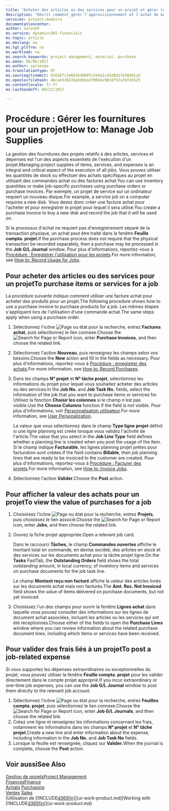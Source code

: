 ```yaml
---
title: "Acheter des articles ou des services pour un projet et gérer les fournitures| Microsoft Docs"
description: "Décrit comment gérer l'approvisionnement et l'achat de matériel et de services pour les projets."
services: project-madeira
documentationcenter: 
author: SorenGP
ms.service: dynamics365-financials
ms.topic: article
ms.devlang: na
ms.tgt_pltfrm: na
ms.workload: na
ms.search.keywords: project management, material, purchase
ms.date: 06/06/2017
ms.author: sgroespe
ms.translationtype: HT
ms.sourcegitcommit: 81636fc2e661bd9b07c54da1cd5d0d27e30d01a2
ms.openlocfilehash: 46cae53022ba5d65a370694c9818f52a7bf45525
ms.contentlocale: fr-fr
ms.lasthandoff: 09/22/2017

---
```

# <a name="how-to-manage-job-supplies"></a><span data-ttu-id="b44b5-103">Procédure : Gérer les fournitures pour un projet</span><span class="sxs-lookup"><span data-stu-id="b44b5-103">How to: Manage Job Supplies</span></span>
<span data-ttu-id="b44b5-104">La gestion des fournitures des projets relatifs à des articles, services et dépenses est l'un des aspects essentiels de l'exécution d'un projet.</span><span class="sxs-lookup"><span data-stu-id="b44b5-104">Managing project supplies of items, services, and expenses is an integral and critical aspect of the execution of all jobs.</span></span> <span data-ttu-id="b44b5-105">Vous pouvez utiliser les quantités de stock ou effectuer des achats spécifiques au projet en utilisant des commandes achat ou des factures achat.</span><span class="sxs-lookup"><span data-stu-id="b44b5-105">You can use inventory quantities or make job-specific purchases using purchase orders or purchase invoices.</span></span> <span data-ttu-id="b44b5-106">Par exemple, un projet de service sur un ordinateur requiert un nouveau disque.</span><span class="sxs-lookup"><span data-stu-id="b44b5-106">For example, a service job on a computer requires a new disk.</span></span> <span data-ttu-id="b44b5-107">Vous devez donc créer une facture achat pour l'acheter et pour enregistrer le projet pour lequel il sera utilisé.</span><span class="sxs-lookup"><span data-stu-id="b44b5-107">You create a purchase invoice to buy a new disk and record the job that it will be used on.</span></span>

<span data-ttu-id="b44b5-108">Si le processus d'achat ne requiert pas d'enregistrement séparé de la transaction physique, un achat peut être traité dans la fenêtre **Feuille compta. projet**.</span><span class="sxs-lookup"><span data-stu-id="b44b5-108">If the purchase process does not require that the physical transaction be recorded separately, then a purchase may be processed in the **Job G/L Journal** window.</span></span> <span data-ttu-id="b44b5-109">Pour plus d'informations, reportez-vous à [Procédure : Enregistrer l'utilisation pour les projets](projects-how-record-job-usage.md).</span><span class="sxs-lookup"><span data-stu-id="b44b5-109">For more information, see [How to: Record Usage for Jobs](projects-how-record-job-usage.md).</span></span>

## <a name="to-purchase-items-or-services-for-a-job"></a><span data-ttu-id="b44b5-110">Pour acheter des articles ou des services pour un projet</span><span class="sxs-lookup"><span data-stu-id="b44b5-110">To purchase items or services for a job</span></span>
<span data-ttu-id="b44b5-111">La procédure suivante indique comment utiliser une facture achat pour acheter des produits pour un projet.</span><span class="sxs-lookup"><span data-stu-id="b44b5-111">The following procedure shows how to use a purchase invoice to purchase products for a job.</span></span> <span data-ttu-id="b44b5-112">Les mêmes étapes s'appliquent lors de l'utilisation d'une commande achat.</span><span class="sxs-lookup"><span data-stu-id="b44b5-112">The same steps apply when using a purchase order.</span></span>  

1. <span data-ttu-id="b44b5-113">Sélectionnez l'icône ![Page ou état pour la recherche](media/ui-search/search_small.png "Page ou état pour la recherche"), entrez **Factures achat**, puis sélectionnez le lien connexe.</span><span class="sxs-lookup"><span data-stu-id="b44b5-113">Choose the ![Search for Page or Report](media/ui-search/search_small.png "Search for Page or Report icon") icon, enter **Purchase Invoices**, and then choose the related link.</span></span>  
2. <span data-ttu-id="b44b5-114">Sélectionnez l'action **Nouveau**, puis renseignez les champs selon vos besoins.</span><span class="sxs-lookup"><span data-stu-id="b44b5-114">Choose the **New** action and fill in the fields as necessary.</span></span> <span data-ttu-id="b44b5-115">Pour plus d'informations, reportez-vous à [Procédure : enregistrer des achats](purchasing-how-record-purchases.md).</span><span class="sxs-lookup"><span data-stu-id="b44b5-115">For more information, see [How to: Record Purchases](purchasing-how-record-purchases.md).</span></span>
3. <span data-ttu-id="b44b5-116">Dans les champs **N° projet** et **N° tâche projet**, sélectionnez les informations du projet pour lequel vous souhaitez acheter des articles ou des services.</span><span class="sxs-lookup"><span data-stu-id="b44b5-116">In the **Job No.** and **Job Task No.** fields, select the information of the job that you want to purchase items or services for.</span></span> <span data-ttu-id="b44b5-117">Utilisez la fonction **Choisir les colonnes** si le champ n'est pas visible.</span><span class="sxs-lookup"><span data-stu-id="b44b5-117">Use the **Choose Columns** function if the field is not visible.</span></span> <span data-ttu-id="b44b5-118">Pour plus d'informations, voir [Personnalisation utilisateur](ui-user-personalization.md).</span><span class="sxs-lookup"><span data-stu-id="b44b5-118">For more information, see [User Personalization](ui-user-personalization.md).</span></span>

    <span data-ttu-id="b44b5-119">La valeur que vous sélectionnez dans le champ **Type ligne projet** définit si une ligne planning est créée lorsque vous validez l'activité de l'article.</span><span class="sxs-lookup"><span data-stu-id="b44b5-119">The value that you select in the **Job Line Type** field defines whether a planning line is created when you post the usage of the item.</span></span> <span data-ttu-id="b44b5-120">Si le champ indique **Facturable**, les lignes planning projet prêtes pour facturation sont créées.</span><span class="sxs-lookup"><span data-stu-id="b44b5-120">If the field contains **Billable**, then job planning lines that are ready to be invoiced to the customer are created.</span></span> <span data-ttu-id="b44b5-121">Pour plus d'informations, reportez-vous à [Procédure : Facturer des projets](projects-how-invoice-jobs.md).</span><span class="sxs-lookup"><span data-stu-id="b44b5-121">For more information, see [How to: Invoice Jobs](projects-how-invoice-jobs.md).</span></span>
4. <span data-ttu-id="b44b5-122">Sélectionnez l'action **Valider**.</span><span class="sxs-lookup"><span data-stu-id="b44b5-122">Choose the **Post** action.</span></span>

## <a name="to-view-the-value-of-purchases-for-a-job"></a><span data-ttu-id="b44b5-123">Pour afficher la valeur des achats pour un projet</span><span class="sxs-lookup"><span data-stu-id="b44b5-123">To view the value of purchases for a job</span></span>
1. <span data-ttu-id="b44b5-124">Choisissez l'icône ![Page ou état pour la recherche](media/ui-search/search_small.png "Page ou état pour la recherche"), entrez **Projets**, puis choisissez le lien associé.</span><span class="sxs-lookup"><span data-stu-id="b44b5-124">Choose the ![Search for Page or Report](media/ui-search/search_small.png "Search for Page or Report icon") icon, enter **Jobs**, and then choose the related link.</span></span>
2. <span data-ttu-id="b44b5-125">Ouvrez la fiche projet appropriée.</span><span class="sxs-lookup"><span data-stu-id="b44b5-125">Open a relevant job card.</span></span>

    <span data-ttu-id="b44b5-126">Dans le raccourci **Tâches**, le champ **Commandes ouvertes** affiche le montant total en commande, en devise société, des articles en stock et des services sur les documents achat pour la tâche projet ligne.</span><span class="sxs-lookup"><span data-stu-id="b44b5-126">On the **Tasks** FastTab, the **Outstanding Orders** field shows the total outstanding amount, in local currency, of inventory items and services on purchase documents for the job task line.</span></span>  

    <span data-ttu-id="b44b5-127">Le champ **Montant reçu non facturé** affiche la valeur des articles livrés sur les documents achat mais non facturés.</span><span class="sxs-lookup"><span data-stu-id="b44b5-127">The **Amt. Rec. Not Invoiced** field shows the value of items delivered on purchase documents, but not yet invoiced.</span></span>  
3. <span data-ttu-id="b44b5-128">Choisissez l'un des champs pour ouvrir la fenêtre **Lignes achat** dans laquelle vous pouvez consulter des informations sur les lignes de document achat associées, incluant les articles ou les services qui ont été réceptionnés.</span><span class="sxs-lookup"><span data-stu-id="b44b5-128">Choose either of the fields to open the **Purchase Lines** window where you can review information about the related purchase document lines, including which items or services have been received.</span></span>

## <a name="to-post-a-job-related-expense"></a><span data-ttu-id="b44b5-129">Pour valider des frais liés à un projet</span><span class="sxs-lookup"><span data-stu-id="b44b5-129">To post a job-related expense</span></span>
<span data-ttu-id="b44b5-130">Si vous supportez les dépenses extraordinaires ou exceptionnelles du projet, vous pouvez utiliser la fenêtre **Feuille compta. projet** pour les valider directement dans le compte projet approprié.</span><span class="sxs-lookup"><span data-stu-id="b44b5-130">If you incur extraordinary or one-time job expenses, you can use the **Job G/L Journal** window to post them directly to the relevant job account.</span></span>

1. <span data-ttu-id="b44b5-131">Sélectionnez l'icône ![Page ou état pour la recherche](media/ui-search/search_small.png "Page ou état pour la recherche"), entrez **Feuilles compta. projet**, puis sélectionnez le lien connexe.</span><span class="sxs-lookup"><span data-stu-id="b44b5-131">Choose the ![Search for Page or Report](media/ui-search/search_small.png "Search for Page or Report icon") icon, enter **Job G/L Journals**, and then choose the related link.</span></span>  
2. <span data-ttu-id="b44b5-132">Créez une ligne et renseignez les informations concernant les frais, notamment les informations dans les champs **N° projet** et **N° tâche projet**.</span><span class="sxs-lookup"><span data-stu-id="b44b5-132">Create a new line and enter information about the expense, including information in the **Job No.** and **Job Task No** fields.</span></span>  
3. <span data-ttu-id="b44b5-133">Lorsque la feuille est renseignée, cliquez sur **Valider**.</span><span class="sxs-lookup"><span data-stu-id="b44b5-133">When the journal is complete, choose the **Post** action.</span></span>

## <a name="see-also"></a><span data-ttu-id="b44b5-134">Voir aussi</span><span class="sxs-lookup"><span data-stu-id="b44b5-134">See Also</span></span>
[<span data-ttu-id="b44b5-135">Gestion de projets</span><span class="sxs-lookup"><span data-stu-id="b44b5-135">Project Management</span></span>](projects-manage-projects.md)  
[<span data-ttu-id="b44b5-136">Finances</span><span class="sxs-lookup"><span data-stu-id="b44b5-136">Finance</span></span>](finance.md)  
<span data-ttu-id="b44b5-137">[Achats](purchasing-manage-purchasing.md)       </span><span class="sxs-lookup"><span data-stu-id="b44b5-137">[Purchasing](purchasing-manage-purchasing.md)       </span></span>  
<span data-ttu-id="b44b5-138">[Ventes](sales-manage-sales.md)    </span><span class="sxs-lookup"><span data-stu-id="b44b5-138">[Sales](sales-manage-sales.md)    </span></span>  
<span data-ttu-id="b44b5-139">[Utilisation de [!INCLUDE[d365fin](includes/d365fin_md.md)]](ui-work-product.md)</span><span class="sxs-lookup"><span data-stu-id="b44b5-139">[Working with [!INCLUDE[d365fin](includes/d365fin_md.md)]](ui-work-product.md)</span></span>  

